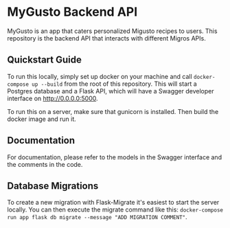 # MyGusto Backend API
MyGusto is an app that caters personalized Migusto recipes to users.
This repository is the backend API that interacts with different Migros APIs.

## Quickstart Guide
To run this locally, simply set up docker on your machine and call `docker-compose up --build` from the root of this repository.
This will start a Postgres database and a Flask API, which will have a Swagger developer interface on http://0.0.0.0:5000. 

To run this on a server, make sure that gunicorn is installed. Then build the docker image and run it.

## Documentation
For documentation, please refer to the models in the Swagger interface and the comments in the code.

## Database Migrations
To create a new migration with Flask-Migrate it's easiest to start the server locally. You can then execute the migrate command like this: `docker-compose run app flask db migrate --message "ADD MIGRATION COMMENT"`.
